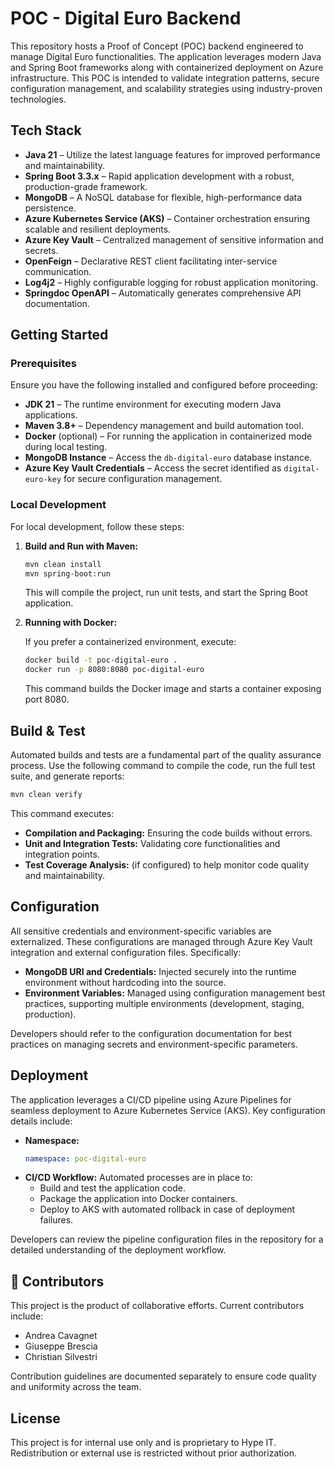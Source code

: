 <!-- @format -->

# POC - Digital Euro Backend

This repository hosts a Proof of Concept (POC) backend engineered to manage
Digital Euro functionalities. The application leverages modern Java and Spring
Boot frameworks along with containerized deployment on Azure infrastructure.
This POC is intended to validate integration patterns, secure configuration
management, and scalability strategies using industry-proven technologies.

## Tech Stack

- **Java 21** – Utilize the latest language features for improved performance
  and maintainability.
- **Spring Boot 3.3.x** – Rapid application development with a robust,
  production-grade framework.
- **MongoDB** – A NoSQL database for flexible, high-performance data
  persistence.
- **Azure Kubernetes Service (AKS)** – Container orchestration ensuring scalable
  and resilient deployments.
- **Azure Key Vault** – Centralized management of sensitive information and
  secrets.
- **OpenFeign** – Declarative REST client facilitating inter-service
  communication.
- **Log4j2** – Highly configurable logging for robust application monitoring.
- **Springdoc OpenAPI** – Automatically generates comprehensive API
  documentation.

## Getting Started

### Prerequisites

Ensure you have the following installed and configured before proceeding:

- **JDK 21** – The runtime environment for executing modern Java applications.
- **Maven 3.8+** – Dependency management and build automation tool.
- **Docker** (optional) – For running the application in containerized mode
  during local testing.
- **MongoDB Instance** – Access the `db-digital-euro` database instance.
- **Azure Key Vault Credentials** – Access the secret identified as
  `digital-euro-key` for secure configuration management.

### Local Development

For local development, follow these steps:

1. **Build and Run with Maven:**

   ```bash
   mvn clean install
   mvn spring-boot:run
   ```

   This will compile the project, run unit tests, and start the Spring Boot
   application.

2. **Running with Docker:**

   If you prefer a containerized environment, execute:

   ```bash
   docker build -t poc-digital-euro .
   docker run -p 8080:8080 poc-digital-euro
   ```

   This command builds the Docker image and starts a container exposing
   port 8080.

## Build & Test

Automated builds and tests are a fundamental part of the quality assurance
process. Use the following command to compile the code, run the full test suite,
and generate reports:

```bash
mvn clean verify
```

This command executes:

- **Compilation and Packaging:** Ensuring the code builds without errors.
- **Unit and Integration Tests:** Validating core functionalities and
  integration points.
- **Test Coverage Analysis:** (if configured) to help monitor code quality and
  maintainability.

## Configuration

All sensitive credentials and environment-specific variables are externalized.
These configurations are managed through Azure Key Vault integration and
external configuration files. Specifically:

- **MongoDB URI and Credentials:** Injected securely into the runtime
  environment without hardcoding into the source.
- **Environment Variables:** Managed using configuration management best
  practices, supporting multiple environments (development, staging,
  production).

Developers should refer to the configuration documentation for best practices on
managing secrets and environment-specific parameters.

## Deployment

The application leverages a CI/CD pipeline using Azure Pipelines for seamless
deployment to Azure Kubernetes Service (AKS). Key configuration details include:

- **Namespace:**
  ```yaml
  namespace: poc-digital-euro
  ```
- **CI/CD Workflow:** Automated processes are in place to:
  - Build and test the application code.
  - Package the application into Docker containers.
  - Deploy to AKS with automated rollback in case of deployment failures.

Developers can review the pipeline configuration files in the repository for a
detailed understanding of the deployment workflow.

## 👥 Contributors

This project is the product of collaborative efforts. Current contributors
include:

- Andrea Cavagnet
- Giuseppe Brescia
- Christian Silvestri

Contribution guidelines are documented separately to ensure code quality and
uniformity across the team.

## License

This project is for internal use only and is proprietary to Hype IT.
Redistribution or external use is restricted without prior authorization.
